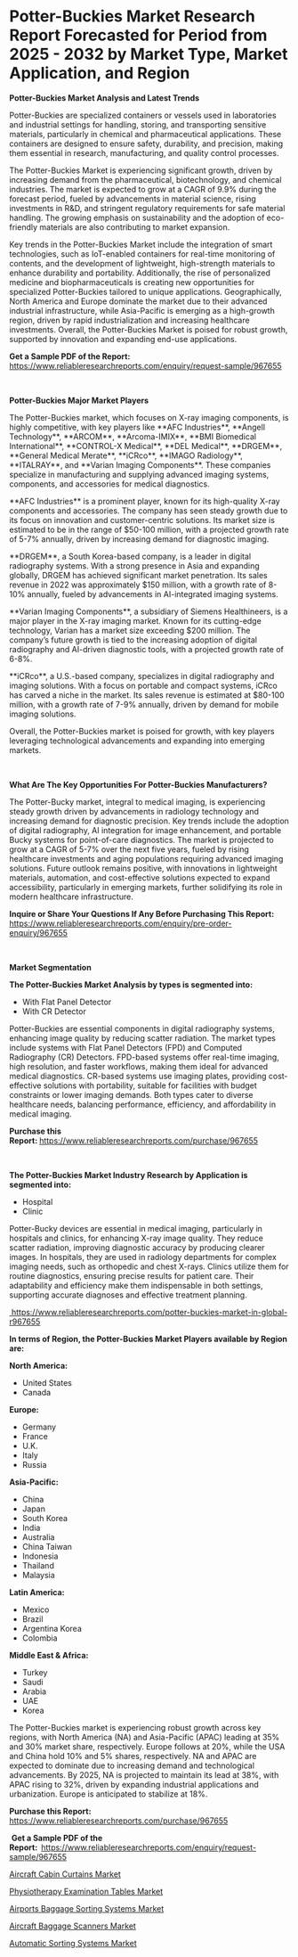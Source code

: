 <p><h1>Potter-Buckies Market Research Report Forecasted for Period from 2025 -  2032 by Market Type, Market Application, and Region</h1></p><p><strong>Potter-Buckies Market Analysis and Latest Trends</strong></p>
<p><p>Potter-Buckies are specialized containers or vessels used in laboratories and industrial settings for handling, storing, and transporting sensitive materials, particularly in chemical and pharmaceutical applications. These containers are designed to ensure safety, durability, and precision, making them essential in research, manufacturing, and quality control processes.</p><p>The Potter-Buckies Market is experiencing significant growth, driven by increasing demand from the pharmaceutical, biotechnology, and chemical industries. The market is expected to grow at a CAGR of 9.9% during the forecast period, fueled by advancements in material science, rising investments in R&D, and stringent regulatory requirements for safe material handling. The growing emphasis on sustainability and the adoption of eco-friendly materials are also contributing to market expansion.</p><p>Key trends in the Potter-Buckies Market include the integration of smart technologies, such as IoT-enabled containers for real-time monitoring of contents, and the development of lightweight, high-strength materials to enhance durability and portability. Additionally, the rise of personalized medicine and biopharmaceuticals is creating new opportunities for specialized Potter-Buckies tailored to unique applications. Geographically, North America and Europe dominate the market due to their advanced industrial infrastructure, while Asia-Pacific is emerging as a high-growth region, driven by rapid industrialization and increasing healthcare investments. Overall, the Potter-Buckies Market is poised for robust growth, supported by innovation and expanding end-use applications.</p></p>
<p><strong>Get a Sample PDF of the Report:&nbsp;</strong> <a href="https://www.reliableresearchreports.com/enquiry/request-sample/967655?utm_campaign=34&utm_medium=2&utm_source=Github&utm_content=ia&utm_term=20012025&utm_id=potter-buckies">https://www.reliableresearchreports.com/enquiry/request-sample/967655</a></p>
<p>&nbsp;</p>
<p><strong>Potter-Buckies Major Market Players</strong></p>
<p><p>The Potter-Buckies market, which focuses on X-ray imaging components, is highly competitive, with key players like **AFC Industries**, **Angell Technology**, **ARCOM**, **Arcoma-IMIX**, **BMI Biomedical International**, **CONTROL-X Medical**, **DEL Medical**, **DRGEM**, **General Medical Merate**, **iCRco**, **IMAGO Radiology**, **ITALRAY**, and **Varian Imaging Components**. These companies specialize in manufacturing and supplying advanced imaging systems, components, and accessories for medical diagnostics.</p><p>**AFC Industries** is a prominent player, known for its high-quality X-ray components and accessories. The company has seen steady growth due to its focus on innovation and customer-centric solutions. Its market size is estimated to be in the range of $50-100 million, with a projected growth rate of 5-7% annually, driven by increasing demand for diagnostic imaging.</p><p>**DRGEM**, a South Korea-based company, is a leader in digital radiography systems. With a strong presence in Asia and expanding globally, DRGEM has achieved significant market penetration. Its sales revenue in 2022 was approximately $150 million, with a growth rate of 8-10% annually, fueled by advancements in AI-integrated imaging systems.</p><p>**Varian Imaging Components**, a subsidiary of Siemens Healthineers, is a major player in the X-ray imaging market. Known for its cutting-edge technology, Varian has a market size exceeding $200 million. The company’s future growth is tied to the increasing adoption of digital radiography and AI-driven diagnostic tools, with a projected growth rate of 6-8%.</p><p>**iCRco**, a U.S.-based company, specializes in digital radiography and imaging solutions. With a focus on portable and compact systems, iCRco has carved a niche in the market. Its sales revenue is estimated at $80-100 million, with a growth rate of 7-9% annually, driven by demand for mobile imaging solutions.</p><p>Overall, the Potter-Buckies market is poised for growth, with key players leveraging technological advancements and expanding into emerging markets.</p></p>
<p>&nbsp;</p>
<p><strong>What Are The Key Opportunities For Potter-Buckies Manufacturers?</strong></p>
<p><p>The Potter-Bucky market, integral to medical imaging, is experiencing steady growth driven by advancements in radiology technology and increasing demand for diagnostic precision. Key trends include the adoption of digital radiography, AI integration for image enhancement, and portable Bucky systems for point-of-care diagnostics. The market is projected to grow at a CAGR of 5-7% over the next five years, fueled by rising healthcare investments and aging populations requiring advanced imaging solutions. Future outlook remains positive, with innovations in lightweight materials, automation, and cost-effective solutions expected to expand accessibility, particularly in emerging markets, further solidifying its role in modern healthcare infrastructure.</p></p>
<p><strong>Inquire or Share Your Questions If Any Before Purchasing This Report:</strong> <a href="https://www.reliableresearchreports.com/enquiry/pre-order-enquiry/967655?utm_campaign=34&utm_medium=2&utm_source=Github&utm_content=ia&utm_term=20012025&utm_id=potter-buckies">https://www.reliableresearchreports.com/enquiry/pre-order-enquiry/967655</a></p>
<p>&nbsp;</p>
<p><strong>Market Segmentation</strong></p>
<p><strong>The Potter-Buckies Market Analysis by types is segmented into:</strong></p>
<p><ul><li>With Flat Panel Detector</li><li>With CR Detector</li></ul></p>
<p><p>Potter-Buckies are essential components in digital radiography systems, enhancing image quality by reducing scatter radiation. The market types include systems with Flat Panel Detectors (FPD) and Computed Radiography (CR) Detectors. FPD-based systems offer real-time imaging, high resolution, and faster workflows, making them ideal for advanced medical diagnostics. CR-based systems use imaging plates, providing cost-effective solutions with portability, suitable for facilities with budget constraints or lower imaging demands. Both types cater to diverse healthcare needs, balancing performance, efficiency, and affordability in medical imaging.</p></p>
<p><strong>Purchase this Report:&nbsp;</strong><a href="https://www.reliableresearchreports.com/purchase/967655?utm_campaign=34&utm_medium=2&utm_source=Github&utm_content=ia&utm_term=20012025&utm_id=potter-buckies">https://www.reliableresearchreports.com/purchase/967655</a></p>
<p>&nbsp;</p>
<p><strong>The Potter-Buckies Market Industry Research by Application is segmented into:</strong></p>
<p><ul><li>Hospital</li><li>Clinic</li></ul></p>
<p><p>Potter-Bucky devices are essential in medical imaging, particularly in hospitals and clinics, for enhancing X-ray image quality. They reduce scatter radiation, improving diagnostic accuracy by producing clearer images. In hospitals, they are used in radiology departments for complex imaging needs, such as orthopedic and chest X-rays. Clinics utilize them for routine diagnostics, ensuring precise results for patient care. Their adaptability and efficiency make them indispensable in both settings, supporting accurate diagnoses and effective treatment planning.</p></p>
<p><a href="https://www.reliableresearchreports.com/potter-buckies-market-in-global-r967655?utm_campaign=34&utm_medium=2&utm_source=Github&utm_content=ia&utm_term=20012025&utm_id=potter-buckies">&nbsp;https://www.reliableresearchreports.com/potter-buckies-market-in-global-r967655</a></p>
<p><strong>In terms of Region, the Potter-Buckies Market Players available by Region are:</strong></p>
<p>
    <p> <strong> North America: </strong>
        <ul>
            <li>United States</li>
            <li>Canada</li>
        </ul>
        </p> 
    <p> <strong> Europe: </strong>
        <ul>
            <li>Germany</li>
            <li>France</li>
            <li>U.K.</li>
            <li>Italy</li>
            <li>Russia</li>
        </ul>
        </p> 
    <p> <strong> Asia-Pacific: </strong>
        <ul>
            <li>China</li>
            <li>Japan</li>
            <li>South Korea</li>
            <li>India</li>
            <li>Australia</li>
            <li>China Taiwan</li>
            <li>Indonesia</li>
            <li>Thailand</li>
            <li>Malaysia</li>
        </ul>
        </p> 
    <p> <strong> Latin America: </strong>
        <ul>
            <li>Mexico</li>
            <li>Brazil</li>
            <li>Argentina Korea</li>
            <li>Colombia</li>
        </ul>
        </p> 
    <p> <strong> Middle East & Africa: </strong>
        <ul>
            <li>Turkey</li>
            <li>Saudi</li>
            <li>Arabia</li>
            <li>UAE</li>
            <li>Korea</li>
        </ul>
    </p>
    </p>
<p><p>The Potter-Buckies market is experiencing robust growth across key regions, with North America (NA) and Asia-Pacific (APAC) leading at 35% and 30% market share, respectively. Europe follows at 20%, while the USA and China hold 10% and 5% shares, respectively. NA and APAC are expected to dominate due to increasing demand and technological advancements. By 2025, NA is projected to maintain its lead at 38%, with APAC rising to 32%, driven by expanding industrial applications and urbanization. Europe is anticipated to stabilize at 18%.</p></p>
<p><strong>Purchase this Report: </strong><a href="https://www.reliableresearchreports.com/purchase/967655?utm_campaign=34&utm_medium=2&utm_source=Github&utm_content=ia&utm_term=20012025&utm_id=potter-buckies">https://www.reliableresearchreports.com/purchase/967655</a></p>
<p>&nbsp;<strong>Get a Sample PDF of the Report:&nbsp;&nbsp;</strong><a href="https://www.reliableresearchreports.com/enquiry/request-sample/967655?utm_campaign=34&utm_medium=2&utm_source=Github&utm_content=ia&utm_term=20012025&utm_id=potter-buckies">https://www.reliableresearchreports.com/enquiry/request-sample/967655</a></p>
<p><strong></strong></p>
<p><p><a href="https://github.com/HobertDavis43/Market-Research-Report-List-1/blob/main/aircraft-cabin-curtains-market.md?utm_campaign=34&utm_medium=2&utm_source=Github&utm_content=ia&utm_term=20012025&utm_id=potter-buckies">Aircraft Cabin Curtains Market</a></p><p><a href="https://github.com/AshikRahman991/Market-Research-Report-List-1/blob/main/physiotherapy-examination-tables-market.md?utm_campaign=34&utm_medium=2&utm_source=Github&utm_content=ia&utm_term=20012025&utm_id=potter-buckies">Physiotherapy Examination Tables Market</a></p><p><a href="https://github.com/arvelm4nthig/Market-Research-Report-List-1/blob/main/airports-baggage-sorting-systems-market.md?utm_campaign=34&utm_medium=2&utm_source=Github&utm_content=ia&utm_term=20012025&utm_id=potter-buckies">Airports Baggage Sorting Systems Market</a></p><p><a href="https://github.com/AlisaRowe24/Market-Research-Report-List-1/blob/main/aircraft-baggage-scanners-market.md?utm_campaign=34&utm_medium=2&utm_source=Github&utm_content=ia&utm_term=20012025&utm_id=potter-buckies">Aircraft Baggage Scanners Market</a></p><p><a href="https://github.com/jaquelynhasenaue8/Market-Research-Report-List-1/blob/main/automatic-sorting-systems-market.md?utm_campaign=34&utm_medium=2&utm_source=Github&utm_content=ia&utm_term=20012025&utm_id=potter-buckies">Automatic Sorting Systems Market</a></p></p>